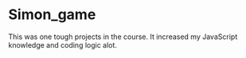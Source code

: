 # Simon_game
This was one tough projects in the course. It increased my JavaScript knowledge and coding logic alot.

